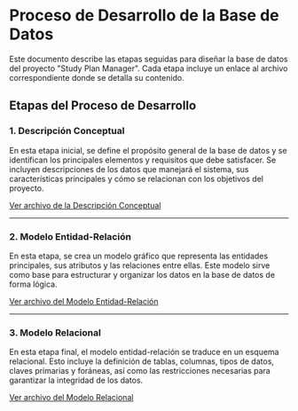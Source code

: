 # Proceso de Desarrollo de la Base de Datos

Este documento describe las etapas seguidas para diseñar la base de datos del proyecto "Study Plan Manager". Cada etapa incluye un enlace al archivo correspondiente donde se detalla su contenido.

## Etapas del Proceso de Desarrollo

### 1. Descripción Conceptual
En esta etapa inicial, se define el propósito general de la base de datos y se identifican los principales elementos y requisitos que debe satisfacer. Se incluyen descripciones de los datos que manejará el sistema, sus características principales y cómo se relacionan con los objetivos del proyecto.

[Ver archivo de la Descripción Conceptual](https://github.com/lelox028/study-plan-manager-api/blob/main/Documentation/%F0%9F%87%AA%F0%9F%87%B8ES/Planificacion_Base_de_Datos/Descripcion_Conceptual.md)

---

### 2. Modelo Entidad-Relación
En esta etapa, se crea un modelo gráfico que representa las entidades principales, sus atributos y las relaciones entre ellas. Este modelo sirve como base para estructurar y organizar los datos en la base de datos de forma lógica.

[Ver archivo del Modelo Entidad-Relación](https://github.com/lelox028/study-plan-manager-api/blob/main/Documentation/%F0%9F%87%AA%F0%9F%87%B8ES/Planificacion_Base_de_Datos/Modelo_Entidad-Relacion.md)

---

### 3. Modelo Relacional
En esta etapa final, el modelo entidad-relación se traduce en un esquema relacional. Esto incluye la definición de tablas, columnas, tipos de datos, claves primarias y foráneas, así como las restricciones necesarias para garantizar la integridad de los datos.

[Ver archivo del Modelo Relacional](https://github.com/lelox028/study-plan-manager-api/blob/main/Documentation/%F0%9F%87%AA%F0%9F%87%B8ES/Planificacion_Base_de_Datos/Modelo_Relacional.md)
